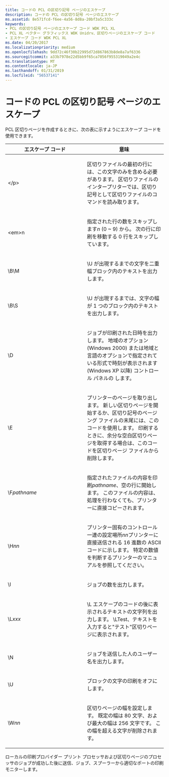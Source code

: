 ```yaml
---
title: コードの PCL の区切り記号 ページのエスケープ
description: コードの PCL の区切り記号 ページのエスケープ
ms.assetid: 8e571fcd-f6ee-4a56-8d8a-20bf3a5c333c
keywords:
- PCL の区切り記号 ページのエスケープ コード WDK PCL XL
- PCL XL ベクター グラフィックス WDK Unidrv、区切りページのエスケープ コード
- エスケープ コード WDK PCL XL
ms.date: 04/20/2017
ms.localizationpriority: medium
ms.openlocfilehash: 9dd72c46f30b22995d72d867863b8de8a7af6336
ms.sourcegitcommit: a33b7978e22d5bb9f65ca7056f955319049a2e4c
ms.translationtype: MT
ms.contentlocale: ja-JP
ms.lasthandoff: 01/31/2019
ms.locfileid: "56537141"
---
```

# <a name="pcl-separator-page-escape-codes"></a>コードの PCL の区切り記号 ページのエスケープ





PCL 区切りページを作成するときに、次の表に示すようにエスケープ コードを使用できます。

<table>
<colgroup>
<col width="50%" />
<col width="50%" />
</colgroup>
<thead>
<tr class="header">
<th>エスケープ コード</th>
<th>意味</th>
</tr>
</thead>
<tbody>
<tr class="odd">
<td><p>&lt;/p&gt;</td>
<td><p>区切りファイルの最初の行には、この文字のみを含める必要があります。 区切りファイルのインタープリターでは、区切り記号として区切りファイルのコマンドを読み取ります。</p></td>
</tr>
<tr class="even">
<td><p>&lt;em&gt;n</em></p></td>
<td><p>指定された行の数をスキップします<em>n</em> (0 ~ 9) から。 次の行に印刷を移動する 0 行をスキップしています。</p></td>
</tr>
<tr class="odd">
<td><p>\B\M</p></td>
<td><p>\U が出現するまでの文字を二重幅ブロック内のテキストを出力します。</p></td>
</tr>
<tr class="even">
<td><p>\B\S</p></td>
<td><p>\U が出現するまでは、文字の幅が 1 つのブロック内のテキストを出力します。</p></td>
</tr>
<tr class="odd">
<td><p>\D</p></td>
<td><p>ジョブが印刷された日時を出力します。 地域のオプション (Windows 2000) または地域と言語のオプションで指定されている形式で時刻が表示されます (Windows XP 以降) コントロール パネルの します。</p></td>
</tr>
<tr class="even">
<td><p>\E</p></td>
<td><p>プリンターのページを取り出します。 新しい区切りページを開始するか、区切り記号のページング ファイルの末尾には、このコードを使用します。 印刷するときに、余分な空白区切りページを取得する場合は、このコードを区切りページ ファイルから削除します。</p></td>
</tr>
<tr class="odd">
<td><p>\F<em>pathname</em></p></td>
<td><p>指定されたファイルの内容を印刷<em>pathname</em>、空の行に開始します。 このファイルの内容は、処理を行わなくても、プリンターに直接コピーされます。</p></td>
</tr>
<tr class="even">
<td><p>\H<em>nn</em></p></td>
<td><p>プリンター固有のコントロール一連の設定場所<em>nn</em>プリンターに直接送信される 16 進数の ASCII コードに示します。 特定の数値を判断するプリンターのマニュアルを参照してください。</p></td>
</tr>
<tr class="odd">
<td><p>\I</p></td>
<td><p>ジョブの数を出力します。</p></td>
</tr>
<tr class="even">
<td><p>\L<em>xxx</em></p></td>
<td><p>\L エスケープのコードの後に表示されるテキストの文字列を出力します。 \LTest、テキストを入力すると&quot;テスト&quot;区切りページに表示されます。</p></td>
</tr>
<tr class="odd">
<td><p>\N</p></td>
<td><p>ジョブを送信した人のユーザー名を出力します。</p></td>
</tr>
<tr class="even">
<td><p>\U</p></td>
<td><p>ブロックの文字の印刷をオフにします。</p></td>
</tr>
<tr class="odd">
<td><p>\W<em>nn</em></p></td>
<td><p>区切りページの幅を設定します。 既定の幅は 80 文字、および最大の幅は 256 文字です。 この幅を超える文字が削除されます。</p></td>
</tr>
</tbody>
</table>

 

ローカルの印刷プロバイダー プリント プロセッサおよび区切りページのプロセッサのジョブが成功した後に送信、ジョブ、スプーラーから適切なポートの印刷モニターします。

 

 





